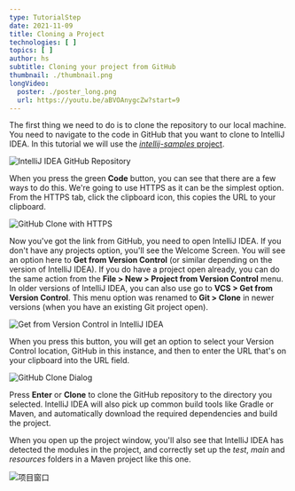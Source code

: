 ```yaml
---
type: TutorialStep
date: 2021-11-09
title: Cloning a Project
technologies: [ ]
topics: [ ]
author: hs
subtitle: Cloning your project from GitHub
thumbnail: ./thumbnail.png
longVideo:
  poster: ./poster_long.png
  url: https://youtu.be/aBVOAnygcZw?start=9
---
```


The first thing we need to do is to clone the repository to our local machine. You need to navigate to the code in GitHub that you want to clone to IntelliJ IDEA. In this tutorial we will use the [_intellij-samples_ project](https://github.com/JetBrains/intellij-samples).

![IntelliJ IDEA GitHub Repository](github-project.png)

When you press the green **Code** button, you can see that there are a few ways to do this. We're going to use HTTPS as it can be the simplest option. From the HTTPS tab, click the clipboard icon, this copies the URL to your clipboard.

![GitHub Clone with HTTPS](github-clone-https.png)

Now you've got the link from GitHub, you need to open IntelliJ IDEA. If you don't have any projects option, you'll see the Welcome Screen. You will see an option here to **Get from Version Control** (or similar depending on the version of IntelliJ IDEA).  If you do have a project open already, you can do the same action from the **File > New > Project from Version Control** menu. In older versions of IntelliJ IDEA, you can also use go to **VCS > Get from Version Control**. This menu option was renamed to **Git > Clone** in newer versions (when you have an existing Git project open).

![Get from Version Control in IntelliJ IDEA](intellij-clone-button.png)

When you press this button, you will get an option to select your Version Control location, GitHub in this instance, and then to enter the URL that's on your clipboard into the URL field.

![GitHub Clone Dialog](github-clone-dialog.png)

Press **Enter** or **Clone** to clone the GitHub repository to the directory you selected. IntelliJ IDEA will also pick up common build tools like Gradle or Maven, and automatically download the required dependencies and build the project.

When you open up the project window, you'll also see that IntelliJ IDEA has detected the modules in the project, and correctly set up the _test_, _main_ and _resources_ folders in a Maven project like this one.

![项目窗口](project-window.png)